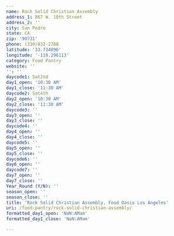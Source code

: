 ```yaml
---
name: Rock Solid Christian Assembly
address_1: 867 W. 10th Street
address_2: ''
city: San Pedro
state: CA
zip: '90731'
phone: (310)832-2788
latitude: '33.734896'
longitude: '-118.296113'
category: Food Pantry
website: ''
'': ''
daycode1: Sat2nd
day1_open: '10:30 AM'
day1_close: '11:30 AM'
daycode2: Sat4th
day2_open: '10:30 AM'
day2_close: '11:30 AM'
daycode3: ''
day3_open: ''
day3_close: ''
daycode4: ''
day4_open: ''
day4_close: ''
daycode5: ''
day5_open: ''
day5_close: ''
daycode6: ''
day6_open: ''
daycode7: ''
day7_open: ''
day7_close: ''
Year_Round (Y/N): ''
season_open: ''
season_close: ''
title: 'Rock Solid Christian Assembly, Food Oasis Los Angeles'
uri: /food-pantry/rock-solid-christian-assembly/
formatted_day1_open: 'NaN:AMam'
formatted_day1_close: 'NaN:AMam'

---
```

